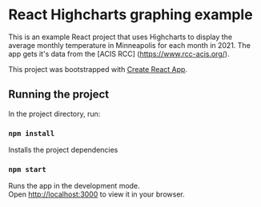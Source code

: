 # React Highcharts graphing example

This is an example React project that uses Highcharts to display the average monthly temperature in Minneapolis for each month in 2021. The app gets it's data from the [ACIS RCC] (https://www.rcc-acis.org/).

This project was bootstrapped with [Create React App](https://github.com/facebook/create-react-app).

## Running the project

In the project directory, run:

### `npm install`

Installs the project dependencies

### `npm start`

Runs the app in the development mode.\
Open [http://localhost:3000](http://localhost:3000) to view it in your browser.


